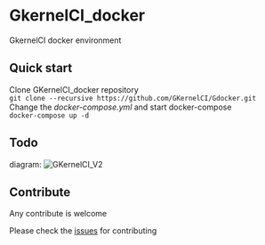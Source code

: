 # GkernelCI_docker
GkernelCI docker environment

## Quick start

Clone GKernelCI_docker repository  
`git clone --recursive https://github.com/GKernelCI/Gdocker.git`  
Change the *docker-compose.yml* and start docker-compose   
`docker-compose up -d`

## Todo

diagram:
![GKernelCI_V2](https://user-images.githubusercontent.com/107572/91367559-c68eff80-e841-11ea-9e51-2766ba838f2f.png)

## Contribute
Any contribute is welcome

Please check the [issues](https://github.com/GKernelCI/Gdocker/issues) for contributing
